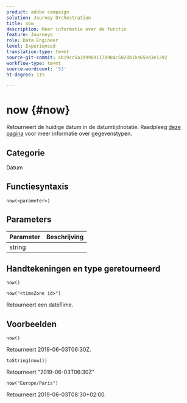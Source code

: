 ```yaml
---
product: adobe campaign
solution: Journey Orchestration
title: now
description: Meer informatie over de functie
feature: Journeys
role: Data Engineer
level: Experienced
translation-type: tm+mt
source-git-commit: ab19cc5a3d998d1178984c5028b1ba650d3e1292
workflow-type: tm+mt
source-wordcount: '53'
ht-degree: 11%

---
```



# now {#now}

Retourneert de huidige datum in de datumtijdnotatie. Raadpleeg [deze pagina](../expression/data-types.md) voor meer informatie over gegevenstypen.

## Categorie

Datum

## Functiesyntaxis

`now(<parameter>)`

## Parameters

| Parameter | Beschrijving |
|--- |--- |
| string |  |

## Handtekeningen en type geretourneerd

`now()`

`now("<timeZone id>")`

Retourneert een dateTime.

## Voorbeelden

`now()`

Retourneert 2019-06-03T06:30Z.

`toString(now())`

Retourneert &quot;2019-06-03T06:30Z&quot;

`now("Europe/Paris")`

Retourneert 2019-06-03T08:30+02:00.